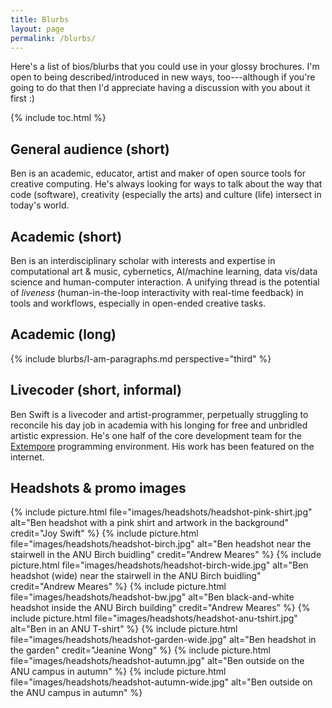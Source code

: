 ```yaml
---
title: Blurbs
layout: page
permalink: /blurbs/
---
```


Here's a list of bios/blurbs that you could use in your glossy brochures. I'm
open to being described/introduced in new ways, too---although if you're going
to do that then I'd appreciate having a discussion with you about it first :)

{% include toc.html %}

## General audience (short)

Ben is an academic, educator, artist and maker of open source tools for creative
computing. He's always looking for ways to talk about the way that code
(software), creativity (especially the arts) and culture (life) intersect in
today's world.

## Academic (short)

Ben is an interdisciplinary scholar with interests and expertise in
computational art & music, cybernetics, AI/machine learning, data vis/data
science and human-computer interaction. A unifying thread is the potential of
_liveness_ (human-in-the-loop interactivity with real-time feedback) in tools
and workflows, especially in open-ended creative tasks.

## Academic (long)

{% include blurbs/I-am-paragraphs.md perspective="third" %}

## Livecoder (short, informal)

Ben Swift is a livecoder and artist-programmer, perpetually struggling to
reconcile his day job in academia with his longing for free and unbridled
artistic expression. He's one half of the core development team for the
[Extempore](https://github.com/digego/extempore) programming environment. His
work has been featured on the internet.

## Headshots & promo images

{% include picture.html file="images/headshots/headshot-pink-shirt.jpg" alt="Ben headshot with a pink shirt and artwork in the background" credit="Joy Swift" %}
{% include picture.html file="images/headshots/headshot-birch.jpg" alt="Ben headshot near the stairwell in the ANU Birch buidling" credit="Andrew Meares" %}
{% include picture.html file="images/headshots/headshot-birch-wide.jpg" alt="Ben headshot (wide) near the stairwell in the ANU Birch buidling" credit="Andrew Meares" %}
{% include picture.html file="images/headshots/headshot-bw.jpg" alt="Ben black-and-white headshot inside the ANU Birch building" credit="Andrew Meares" %}
{% include picture.html file="images/headshots/headshot-anu-tshirt.jpg" alt="Ben in an ANU T-shirt" %}
{% include picture.html file="images/headshots/headshot-garden-wide.jpg" alt="Ben headshot in the garden" credit="Jeanine Wong" %}
{% include picture.html file="images/headshots/headshot-autumn.jpg" alt="Ben outside on the ANU campus in autumn" %}
{% include picture.html file="images/headshots/headshot-autumn-wide.jpg" alt="Ben outside on the ANU campus in autumn" %}
